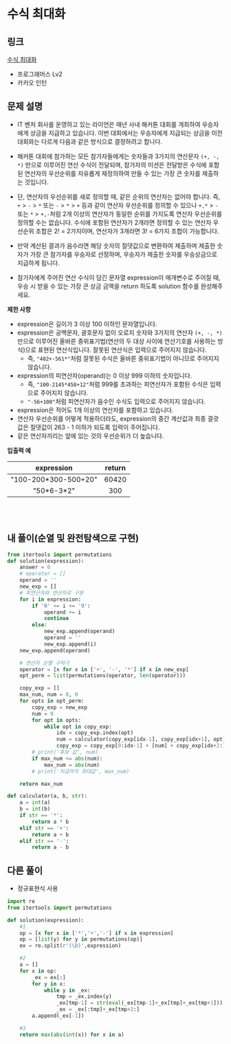 # 수식 최대화

## 링크

[수식 최대화](https://programmers.co.kr/learn/courses/30/lessons/67257)

- 프로그래머스 Lv2
- 카카오 인턴

## 문제 설명

- IT 벤처 회사를 운영하고 있는 라이언은 매년 사내 해커톤 대회를 개최하여 우승자에게 상금을 지급하고 있습니다. 이번 대회에서는 우승자에게 지급되는 상금을 이전 대회와는 다르게 다음과 같은 방식으로 결정하려고 합니다.

- 해커톤 대회에 참가하는 모든 참가자들에게는 숫자들과 3가지의 연산문자 `(+, -, *)` 만으로 이루어진 연산 수식이 전달되며, 참가자의 미션은 전달받은 수식에 포함된 연산자의 우선순위를 자유롭게 재정의하여 만들 수 있는 가장 큰 숫자를 제출하는 것입니다.

- 단, 연산자의 우선순위를 새로 정의할 때, 같은 순위의 연산자는 없어야 합니다. 즉, `+` > `-` > `*` 또는 `-` > `*` > `+` 등과 같이 연산자 우선순위를 정의할 수 있으나 `+,*` > `-` 또는 `*` > `+,-`처럼 2개 이상의 연산자가 동일한 순위를 가지도록 연산자 우선순위를 정의할 수는 없습니다. 수식에 포함된 연산자가 2개라면 정의할 수 있는 연산자 우선순위 조합은 2! = 2가지이며, 연산자가 3개라면 3! = 6가지 조합이 가능합니다.

- 만약 계산된 결과가 음수라면 해당 숫자의 절댓값으로 변환하여 제출하며 제출한 숫자가 가장 큰 참가자를 우승자로 선정하며, 우승자가 제출한 숫자를 우승상금으로 지급하게 됩니다.

- 참가자에게 주어진 연산 수식이 담긴 문자열 expression이 매개변수로 주어질 때, 우승 시 받을 수 있는 가장 큰 상금 금액을 return 하도록 solution 함수를 완성해주세요.

**제한 사항**

- expression은 길이가 3 이상 100 이하인 문자열입니다.
- expression은 공백문자, 괄호문자 없이 오로지 숫자와 3가지의 연산자 `(+, -, *)` 만으로 이루어진 올바른 중위표기법(연산의 두 대상 사이에 연산기호를 사용하는 방식)으로 표현된 연산식입니다. 잘못된 연산식은 입력으로 주어지지 않습니다.
  - 즉, `"402+-561*"`처럼 잘못된 수식은 올바른 중위표기법이 아니므로 주어지지 않습니다.
- expression의 피연산자(operand)는 0 이상 999 이하의 숫자입니다.
  - 즉, `"100-2145*458+12"`처럼 999를 초과하는 피연산자가 포함된 수식은 입력으로 주어지지 않습니다.
  - `"-56+100"`처럼 피연산자가 음수인 수식도 입력으로 주어지지 않습니다.
- expression은 적어도 1개 이상의 연산자를 포함하고 있습니다.
- 연산자 우선순위를 어떻게 적용하더라도, expression의 중간 계산값과 최종 결괏값은 절댓값이 263 - 1 이하가 되도록 입력이 주어집니다.
- 같은 연산자끼리는 앞에 있는 것의 우선순위가 더 높습니다.

**입출력 예**

|      expression       | return |
| :-------------------: | :----: |
| "100-200\*300-500+20" | 60420  |
|     "50\*6-3\*2"      |  300   |

<br></br>

## 내 풀이(순열 및 완전탐색으로 구현)

```python
from itertools import permutations
def solution(expression):
    answer = 0
    # operator = []
    operand = ''
    new_exp = []
    # 피연산자와 연산자로 구분
    for i in expression:
        if '0' <= i <= '9':
            operand += i
            continue
        else:
            new_exp.append(operand)
            operand = ''
            new_exp.append(i)
    new_exp.append(operand)

    # 연산자 순열 구하기
    operator = [x for x in ['+', '-', '*'] if x in new_exp]
    opt_perm = list(permutations(operator, len(operator)))

    copy_exp = []
    max_num, num = 0, 0
    for opts in opt_perm:
        copy_exp = new_exp
        num = 0
        for opt in opts:
            while opt in copy_exp:
                idx = copy_exp.index(opt)
                num = calculator(copy_exp[idx-1], copy_exp[idx+1], opt)
                copy_exp = copy_exp[0:idx-1] + [num] + copy_exp[idx+2:]
        # print('후보 값', num)
        if max_num <= abs(num):
            max_num = abs(num)
        # print('지금까지 최대값', max_num)

    return max_num

def calculator(a, b, str):
    a = int(a)
    b = int(b)
    if str == '*':
        return a * b
    elif str == '+':
        return a + b
    elif str == '-':
        return a - b
```

## 다른 풀이

- 정규표현식 사용

```python
import re
from itertools import permutations

def solution(expression):
    #1
    op = [x for x in ['*','+','-'] if x in expression]
    op = [list(y) for y in permutations(op)]
    ex = re.split(r'(\D)',expression)

    #2
    a = []
    for x in op:
        _ex = ex[:]
        for y in x:
            while y in _ex:
                tmp = _ex.index(y)
                _ex[tmp-1] = str(eval(_ex[tmp-1]+_ex[tmp]+_ex[tmp+1]))
                _ex = _ex[:tmp]+_ex[tmp+2:]
        a.append(_ex[-1])

    #3
    return max(abs(int(x)) for x in a)
```

